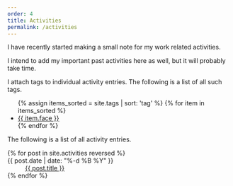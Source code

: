 ```yaml
---
order: 4
title: Activities
permalink: /activities
---
```


I have recently started making a small note for my work related activities.

I intend to add my important past activities here as well, but it will probably take time.

I attach tags to individual activity entries. The following is a list of all such tags.

<ul>
{% assign items_sorted = site.tags | sort: 'tag' %}
{% for item in items_sorted %}
<li><a href="{{ item.url | prepend: site.baseurl }}">{{ item.face }}</a></li>
{% endfor %}
</ul>

The following is a list of all activity entries.

<dl class="dl-horizontal">
{% for post in site.activities reversed %}
<dt>{{ post.date | date: "%-d %B %Y" }}</dt>
<dd><a href="{{ post.url }}">{{ post.title }}</a></dd>
{% endfor %}
</dl>

